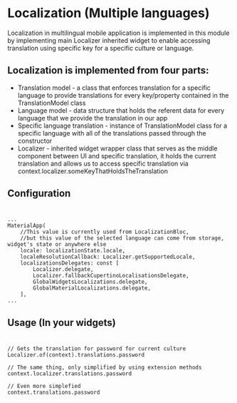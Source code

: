 # Localization (Multiple languages)
Localization in multilingual mobile application is implemented in this module by implementing main Localizer inherited widget to enable accessing translation using specific key for a specific culture or language.
## Localization is implemented from four parts:
- Translation model - a class that enforces translation for a specific language to provide translations for every key/property contained in the TranslationModel class
- Language model - data structure that holds the referent data for every language that we provide the translation in our app 
- Specific language translation - instance of TranslationModel class for a specific language with all of the translations passed through the constructor
- Localizer - inherited widget wrapper class that serves as the middle component between UI and specific translation, it holds the current translation and allows us to access specific translation via context.localizer.someKeyThatHoldsTheTranslation

## Configuration
#
```
... 
MaterialApp(
    //This value is currently used from LocalizationBloc, 
    //but this value of the selected language can come from storage, widget's state or anywhere else
    locale: localizationState.locale,
    localeResolutionCallback: Localizer.getSupportedLocale,
    localizationsDelegates: const [
        Localizer.delegate,
        Localizer.fallbackCupertinoLocalisationsDelegate,
        GlobalWidgetsLocalizations.delegate,
        GlobalMaterialLocalizations.delegate,
    ],
...
```

## Usage (In your widgets)
#
```
// Gets the translation for password for current culture
Localizer.of(context).translations.password

// The same thing, only simplified by using extension methods
context.localizer.translations.password

// Even more simplefied
context.translations.password 
```